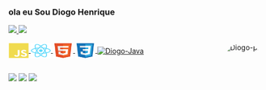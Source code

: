 ### ola eu Sou Diogo Henrique

  <a href="https://github.com/Diogo-H">
  <img height="180em" src="https://github-readme-stats.vercel.app/api?username=Diogo-H&show_icons=true&theme=radical&include_all_commits=true&count_private=true"/>
  <img height="140em" src="https://github-readme-stats.vercel.app/api/top-langs/?username=Diogo-H&layout=compact&langs_count=7&theme=radical"/>
</div>

<div style="display: inline_block"><br>
  <img align="center" alt="Diogo-Js" height="30" width="40" src="https://raw.githubusercontent.com/devicons/devicon/master/icons/javascript/javascript-plain.svg">
  <img align="center" alt="Diogo-React" height="30" width="40" src="https://raw.githubusercontent.com/devicons/devicon/master/icons/react/react-original.svg">
  <img align="center" alt="Diogo-HTML" height="30" width="40" src="https://raw.githubusercontent.com/devicons/devicon/master/icons/html5/html5-original.svg">
  <img align="center" alt="Diogo-CSS" height="30" width="40" src="https://raw.githubusercontent.com/devicons/devicon/master/icons/css3/css3-original.svg">
  <img align="right" alt="Diogo-pic" height="250" style="border-radius:50px;" src=https://i.redd.it/1mtzh7nqwkq81.jpg>
  <img align="center" alt="Diogo-Java" heigth="20" width="30" src="https://cdn-icons.flaticon.com/png/128/644/premium/644650.png?token=exp=1657888705~hmac=a876942dd88fa2170ba77c617dbe57f7">
</div>

##
##

  <div> 
  <a href="https://instagram.com/diogoo_h._dev" target="_blank"><img src="https://img.shields.io/badge/-Instagram-%23E4405F?style=for-the-badge&logo=instagram&logoColor=white" target="_blank"></a>
  <a href = "mailto:diogoh.s.santos16@gmail.com"><img src="https://img.shields.io/badge/-Gmail-%23333?style=for-the-badge&logo=gmail&logoColor=white" target="_blank"></a>
  <a href="http://www.linkedin.com/in/diogo-henrique-22732221b" target="_blank"><img src="https://img.shields.io/badge/-LinkedIn-%230077B5?style=for-the-badge&logo=linkedin&logoColor=white" target="_blank"></a>
 
 ##
 ##
  </div>
